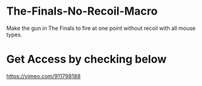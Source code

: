 # The-Finals-No-Recoil-Macro
Make the gun in The Finals to fire at one point without recoil with all mouse types.

# Get Access by checking below
https://vimeo.com/911798188
